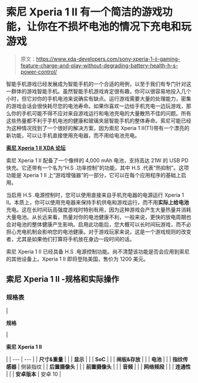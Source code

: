 # 索尼 Xperia 1 II 有一个简洁的游戏功能，让你在不损坏电池的情况下充电和玩游戏

> 原文：<https://www.xda-developers.com/sony-xperia-1-ii-gaming-feature-charge-and-play-without-degrading-battery-health-h-s-power-control/>

智能手机游戏已经发展成为智能手机的一个合适的用例，以至于我们有专门针对这一群体的游戏智能手机。虽然智能手机游戏肯定很有趣，你可以很容易地投入几个小时，但它对你的手机电池来说确实有缺点。运行游戏需要大量的处理能力，密集的游戏会话会很快耗尽您的电池寿命。如果你喜欢一边给手机充电一边玩游戏，那么你的手机可能不得不应对来自游戏运行和电池充电的大量散热不佳的问题。所有这些热量都不利于手机电池的健康和玻璃夹层智能手机的整体寿命。索尼可能已经为这种情况找到了一个很好的解决方案，因为索尼 Xperia 1 II(T1)带有一个漂亮的新功能，可以让手机直接使用充电器，而不用给电池充电。

**[索尼 Xperia 1 II XDA 论坛](https://forum.xda-developers.com/sony-xperia-1-II)**

索尼 Xperia 1 II 配备了一个像样的 4,000 mAh 电池，支持高达 21W 的 USB PD 快充。它还带有一个名为“H.S .功率控制”的功能，其中 H.S .代表“热抑制”。这项功能是 Xperia 1 II 上“游戏增强器”的一部分，它可以在每个应用程序的基础上启用。

当启用 H.S .电源控制时，您可以使用直接来自手机充电器的电源运行 Xperia 1 II。本质上，你可以使用充电器来保持手机供电和游戏运行，而不用**实际上给电池**充电。这在长时间玩高强度游戏时特别有用，因为这种游戏会产生大量热量并消耗大量电池。从长远来看，热量对你的电池健康不利，一般来说，更快的放电周期也会对电池的整体健康产生影响。启用此功能后，您大概可以长时间玩游戏，而不必担心充电机制会影响您的电池健康。对于游戏玩家来说，这是一个游戏规则的改变者，尤其是如果他们打算将手机放在身边一段时间的话。

索尼 Xperia 1 II 已经具备 H.S .电源控制功能。尚不清楚该功能是否会应用到索尼的其他设备上。Xperia 1 II 即将登陆美国，售价为 1200 美元。

## 索尼 Xperia 1 II -规格和实际操作

### 规格表

| 

**规格**

 | 

**索尼 Xperia 1 II**

 |
| --- | --- |
| **尺寸&重量** |  |
| **显示** |  |
| **SoC** |  |
| **闸板&存放** |  |
| **电池** |  |
| **指纹传感器** | 侧装指纹 |
| **后置摄像头** |  |
| **前置摄像头** |  |
| **音频** |  |
| **网络频段** |  |
| **连通性** |  |
| **安卓版本** | 安卓 10 |